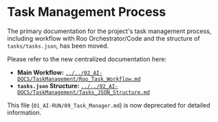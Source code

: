 # Task Management Process

The primary documentation for the project's task management process, including workflow with Roo Orchestrator/Code and the structure of `tasks/tasks.json`, has been moved.

Please refer to the new centralized documentation here:
- **Main Workflow:** [`../../02_AI-DOCS/TaskManagement/Roo_Task_Workflow.md`](../../02_AI-DOCS/TaskManagement/Roo_Task_Workflow.md)
- **`tasks.json` Structure:** [`../../02_AI-DOCS/TaskManagement/Tasks_JSON_Structure.md`](../../02_AI-DOCS/TaskManagement/Tasks_JSON_Structure.md)

This file (`01_AI-RUN/09_Task_Manager.md`) is now deprecated for detailed information.

